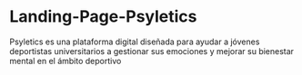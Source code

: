 # Landing-Page-Psyletics
Psyletics es una plataforma digital diseñada para ayudar a jóvenes deportistas universitarios a gestionar sus emociones y mejorar su bienestar mental en el ámbito deportivo
